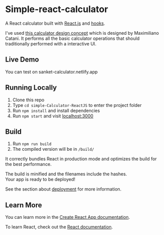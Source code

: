 <h1>Simple-react-calculator</h1>

A React calculator built with [React.js](https://github.com/facebook/react) and [hooks](https://reactjs.org/docs/hooks-intro.html).</p> I've used [this calculator design concept](https://www.uplabs.com/posts/calculator-animation-icons) which is designed by Maximiliano Catani. It performs all the basic calculator operations that should traditionally performed with a interactive UI.

## Live Demo

You can test on sanket-calculator.netlify.app

## Running Locally

1. Clone this repo
2. Type `cd simple-Calculator-ReactJS` to enter the project folder
3. Run `npm install` and install dependencies
4. Run `npm start` and visit [localhost:3000](http://localhost:3000)

## Build

1. Run `npm run build`
1. The compiled version will be in `/build/`

It correctly bundles React in production mode and optimizes the build for the best performance.

The build is minified and the filenames include the hashes.<br>
Your app is ready to be deployed!

See the section about [deployment](https://facebook.github.io/create-react-app/docs/deployment) for more information.

## Learn More

You can learn more in the [Create React App documentation](https://facebook.github.io/create-react-app/docs/getting-started).

To learn React, check out the [React documentation](https://reactjs.org/).
